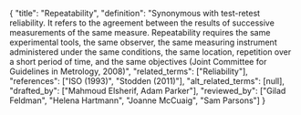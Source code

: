 {
    "title": "Repeatability",
    "definition": "Synonymous with test-retest reliability. It refers to the agreement between the results of successive measurements of the same measure. Repeatability requires the same experimental tools, the same observer, the same measuring instrument administered under the same conditions, the same location, repetition over a short period of time, and the same objectives (Joint Committee for Guidelines in Metrology, 2008)",
    "related_terms": ["Reliability"],
    "references": ["ISO (1993)", "Stodden (2011)"],
    "alt_related_terms": [null],
    "drafted_by": ["Mahmoud Elsherif, Adam Parker"],
    "reviewed_by": ["Gilad Feldman", "Helena Hartmann", "Joanne McCuaig", "Sam Parsons"]
  }
